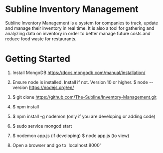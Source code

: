 # Subline Inventory Management

Subline Inventory Management is a system for companies to track, update and manage their
inventory in real time.  It is also a tool for gathering and analyzing data on inventory
in order to better manage future costs and reduce food waste for restaurants.

# Getting Started

1. Install MongoDB
    https://docs.mongodb.com/manual/installation/

2. Ensure node is installed.  Install if not.  Version 10 or higher.
    $ node --version
    https://nodejs.org/en/

3. $ git clone https://github.com/The-Subline/Inventory-Management.git

4. $ npm install

5. $ npm install -g nodemon (only if you are developing or adding code)

6. $ sudo service mongod start

7. $ nodemon app.js (if developing)
   $ node app.js (to view)

8. Open a browser and go to 'localhost:8000'